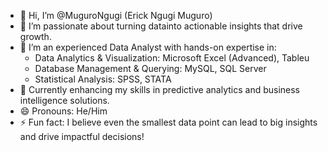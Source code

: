 - 👋 Hi, I’m @MuguroNgugi (Erick Ngugi Muguro)
- 👀 I’m passionate about turning datainto actionable insights that drive growth.
- 💼 I’m an experienced Data Analyst with hands-on expertise in:
    - Data Analytics & Visualization: Microsoft Excel (Advanced), Tableu
    - Database Management & Querying: MySQL, SQL Server
    - Statistical Analysis: SPSS, STATA 
- 🌱 Currently enhancing my skills in predictive analytics and business intelligence solutions.
- 😄 Pronouns: He/Him
- ⚡ Fun fact: I believe even the smallest data point can lead to big insights and drive impactful decisions!





<!---
MuguroNgugi/MuguroNgugi is a ✨ special ✨ repository because its `README.md` (this file) appears on your GitHub profile.
You can click the Preview link to take a look at your changes.
--->
